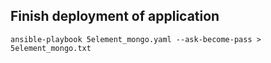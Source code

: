 ## Finish deployment of application
    ansible-playbook 5element_mongo.yaml --ask-become-pass > 5element_mongo.txt